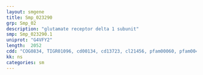 ```yaml
---
layout: smgene
title: Smp_023290
grp: Smp_02
description: "glutamate receptor delta 1 subunit"
smp: Smp_023290.1
uniprot: "G4VFY2"
length:  2052
cdd: "COG0834, TIGR01096, cd00134, cd13723, cl21456, pfam00060, pfam00497, pfam10613, smart00062, smart00079, smart00918"
kk: ns
categories: sm
---
```

